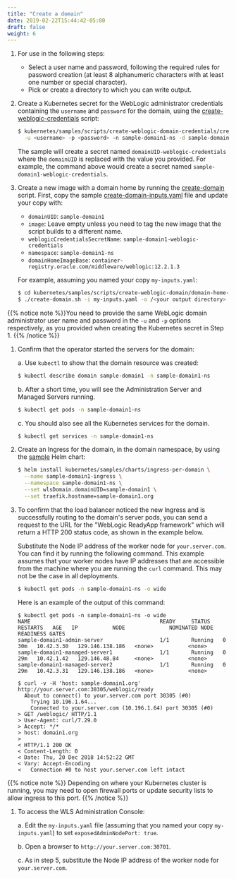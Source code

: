 ```yaml
---
title: "Create a domain"
date: 2019-02-22T15:44:42-05:00
draft: false
weight: 6
---
```



1. For use in the following steps:

   * Select a user name and password, following the required rules for password creation (at least 8 alphanumeric characters with at least one number or special character).
   * Pick or create a directory to which you can write output.

1. Create a Kubernetes secret for the WebLogic administrator credentials containing the `username` and `password` for the domain, using the [create-weblogic-credentials](http://github.com/oracle/weblogic-kubernetes-operator/blob/master/kubernetes/samples/scripts/create-weblogic-domain-credentials/create-weblogic-credentials.sh) script:

    ```bash
    $ kubernetes/samples/scripts/create-weblogic-domain-credentials/create-weblogic-credentials.sh \
      -u <username> -p <password> -n sample-domain1-ns -d sample-domain1
    ```

    The sample will create a secret named `domainUID-weblogic-credentials` where the `domainUID` is replaced
    with the value you provided.  For example, the command above would create a secret named
    `sample-domain1-weblogic-credentials`.

1.	Create a new image with a domain home by running the [create-domain](http://github.com/oracle/weblogic-kubernetes-operator/blob/master/kubernetes/samples/scripts/create-weblogic-domain/domain-home-in-image/create-domain.sh) script. First, copy the sample [create-domain-inputs.yaml](http://github.com/oracle/weblogic-kubernetes-operator/blob/master/kubernetes/samples/scripts/create-weblogic-domain/domain-home-in-image/create-domain-inputs.yaml) file and update your copy with:  
       * `domainUID`: `sample-domain1`
       * `image`: Leave empty unless you need to tag the new image that the script builds to a different name.
       * `weblogicCredentialsSecretName`: `sample-domain1-weblogic-credentials`
       * `namespace`: `sample-domain1-ns`
       * `domainHomeImageBase`: `container-registry.oracle.com/middleware/weblogic:12.2.1.3`

    For example, assuming you named your copy `my-inputs.yaml`:

    ```bash
    $ cd kubernetes/samples/scripts/create-weblogic-domain/domain-home-in-image
    $ ./create-domain.sh -i my-inputs.yaml -o /<your output directory> -u <username> -p <password> -e
    ```
{{% notice note %}}You need to provide the same WebLogic domain administrator user name and password in the `-u` and `-p` options
    respectively, as you provided when creating the Kubernetes secret in Step 1.
    {{% /notice %}}

1.	Confirm that the operator started the servers for the domain:

    a. Use `kubectl` to show that the domain resource was created:

    ```bash
    $ kubectl describe domain sample-domain1 -n sample-domain1-ns
    ```

    b. After a short time, you will see the Administration Server and Managed Servers running.

    ```bash
    $ kubectl get pods -n sample-domain1-ns
    ```

    c. You should also see all the Kubernetes services for the domain.

    ```bash
    $ kubectl get services -n sample-domain1-ns
    ```

1.	Create an Ingress for the domain, in the domain namespace, by using the [sample](http://github.com/oracle/weblogic-kubernetes-operator/blob/master/kubernetes/samples/charts/ingress-per-domain/README.md) Helm chart:

    ```bash
    $ helm install kubernetes/samples/charts/ingress-per-domain \
      --name sample-domain1-ingress \
      --namespace sample-domain1-ns \
      --set wlsDomain.domainUID=sample-domain1 \
      --set traefik.hostname=sample-domain1.org
    ```

1.	To confirm that the load balancer noticed the new Ingress and is successfully routing to the domain's server pods,
    you can send a request to the URL for the "WebLogic ReadyApp framework" which will return a HTTP 200 status code, as
    shown in the example below.   

    Substitute the Node IP address of the worker node for `your.server.com`. You can find it by running the following command. This example assumes that your worker nodes have IP addresses that are accessible from the machine where you are running the `curl` command. This may not be the case in all deployments.

    ```bash
    $ kubectl get pods -n sample-domain1-ns -o wide
    ```
    Here is an example of the output of this command:

    ```
    $ kubectl get pods -n sample-domain1-ns -o wide
    NAME                                         READY     STATUS    RESTARTS   AGE   IP           NODE              NOMINATED NODE   READINESS GATES
    sample-domain1-admin-server                  1/1       Running   0          30m   10.42.3.30   129.146.138.186   <none>           <none>
    sample-domain1-managed-server1               1/1       Running   0          29m   10.42.1.42   129.146.48.84     <none>           <none>
    sample-domain1-managed-server2               1/1       Running   0          29m   10.42.3.31   129.146.138.186   <none>           <none>
    ```

    ```
    $ curl -v -H 'host: sample-domain1.org' http://your.server.com:30305/weblogic/ready
      About to connect() to your.server.com port 30305 (#0)
        Trying 10.196.1.64...
        Connected to your.server.com (10.196.1.64) port 30305 (#0)
    > GET /weblogic/ HTTP/1.1
    > User-Agent: curl/7.29.0
    > Accept: */*
    > host: domain1.org
    >
    < HTTP/1.1 200 OK
    < Content-Length: 0
    < Date: Thu, 20 Dec 2018 14:52:22 GMT
    < Vary: Accept-Encoding
    <   Connection #0 to host your.server.com left intact
    ```
{{% notice note %}}
Depending on where your Kubernetes cluster is running, you may need to open firewall ports or update security lists to allow ingress to this port.
{{% /notice %}}


1.	To access the WLS Administration Console:

    a. Edit the `my-inputs.yaml` file (assuming that you named your copy `my-inputs.yaml`) to set `exposedAdminNodePort: true`.

    b. Open a browser to `http://your.server.com:30701`.

    c. As in step 5, substitute the Node IP address of the worker node for `your.server.com`.
